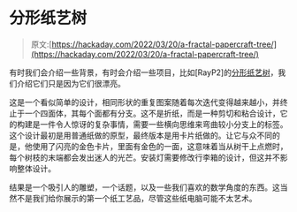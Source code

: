 # 分形纸艺树

> 原文:[https://hackaday.com/2022/03/20/a-fractal-papercraft-tree/](https://hackaday.com/2022/03/20/a-fractal-papercraft-tree/)

有时我们会介绍一些背景，有时会介绍一些项目，比如[RayP2]的[分形纸艺树](https://www.instructables.com/Fractal-Tree/)，我们介绍它们只是因为它们很漂亮。

这是一个看似简单的设计，相同形状的重复图案随着每次迭代变得越来越小，并终止于一个四面体，其每个面都有分支。这不是折纸，而是一种剪切和粘合设计，它的构建是一件令人惊讶的复杂事情，需要一些横向思维来弯曲较小分支上的标签。这个设计最初是用普通纸做的原型，最终版本是用卡片纸做的。让它与众不同的是，他使用了闪亮的金色卡片，里面有金色的一面，这意味着当从树干上点燃时，每个树枝的末端都会发出迷人的光芒。安装灯需要修改行李箱的设计，但这并不影响整体设计。

结果是一个吸引人的雕塑，一个话题，以及一些我们喜欢的数学角度的东西。这当然不是我们给你展示的第一个纸工艺品，尽管这些纸电脑可能不太艺术。